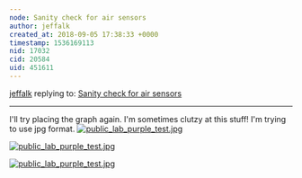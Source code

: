 ```yaml
---
node: Sanity check for air sensors
author: jeffalk
created_at: 2018-09-05 17:38:33 +0000
timestamp: 1536169113
nid: 17032
cid: 20584
uid: 451611
---
```




[jeffalk](../profile/jeffalk) replying to: [Sanity check for air sensors](../notes/Ag8n/08-31-2018/sanity-check-for-air-sensors)

----
I'll try placing the graph again.  I'm sometimes clutzy at this stuff!  I'm trying to use jpg format.
[![public_lab_purple_test.jpg](/i/26458)](/i/26458)



[![public_lab_purple_test.jpg](/i/26456)](/i/26456)






[![public_lab_purple_test.jpg](/i/26457)](/i/26457)

